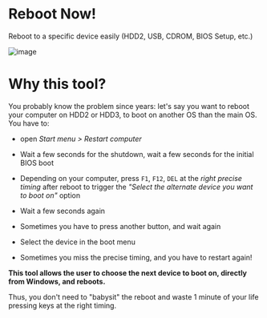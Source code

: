 # Reboot Now!

Reboot to a specific device easily (HDD2, USB, CDROM, BIOS Setup, etc.) 

![image](https://user-images.githubusercontent.com/6168083/85631445-d6d60300-b675-11ea-95d4-32dee62ae18b.png)

# Why this tool?

You probably know the problem since years: let's say you want to reboot your computer on HDD2 or HDD3, to boot on another OS than the main OS. You have to:

* open *Start menu > Restart computer*

* Wait a few seconds for the shutdown, wait a few seconds for the initial BIOS boot

* Depending on your computer, press `F1`, `F12`, `DEL` at the *right precise timing* after reboot to trigger the *"Select the alternate device you want to boot on"* option

* Wait a few seconds again

* Sometimes you have to press another button, and wait again

* Select the device in the boot menu

* Sometimes you miss the precise timing, and you have to restart again!

**This tool allows the user to choose the next device to boot on, directly from Windows, and reboots.**

Thus, you don't need to "babysit" the reboot and waste 1 minute of your life pressing keys at the right timing.
